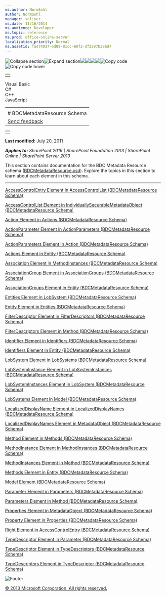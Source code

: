 ```yaml
---
ms.author: NormSohl
author: NormSohl
manager: soliver
ms.date: 11/16/2014
ms.audience: Developer
ms.topic: reference
ms.prod: office-online-server
localization_priority: Normal
ms.assetid: fad74037-ed09-81cc-60f2-df2297b38bd7
---
```


![Collapse
section](../icons/collapse_all.gif "Collapse section")![Expand
section](../icons/expand_all.gif "Expand section")![](../icons/collapse_all.gif)![](../icons/expand_all.gif)![](../icons/dropdown.gif)![](../icons/dropdownHover.gif)![Copy
code](../icons/copycode.gif "Copy code")![Copy code
hover](../icons/copycodeHighlight.gif "Copy code hover")
<table>
<tbody>
<tr class="odd">
<td align="left"></td>
</tr>
</tbody>
</table>

Visual Basic  
C\#  
C++  
JavaScript  

<table>
<tbody>
<tr class="odd">
<td align="left"><span id="runningHeaderText"></span></td>
</tr>
<tr class="even">
<td align="left"># BDCMetadataResource Schema</td>
</tr>
<tr class="odd">
<td align="left"><span id="headfeedbackarea" class="feedbackhead"><a href="javascript:SubmitFeedback(&#39;docthis@Microsoft.com&#39;,&#39;&#39;,&#39;&#39;,&#39;&#39;,&#39;1.0.18082.1225&#39;,&#39;%0\dThank%20you%20for%20your%20feedback.%20The%20developer%20writing%20teams%20use%20your%20feedback%20to%20improve%20documentation.%20While%20we%20are%20reviewing%20your%20feedback,%20we%20may%20send%20you%20e-mail%20to%20ask%20for%20clarification%20or%20feedback%20on%20a%20solution.%20We%20do%20not%20use%20your%20e-mail%20address%20for%20any%20other%20purpose%20and%20we%20delete%20it%20after%20we%20finish%20our%20review.%0\AFor%20further%20information%20about%20the%20privacy%20policies%20of%20Microsoft,%20please%20see%20http://privacy.microsoft.com/en-us/default.aspx.%0\A%0\d&#39;,&#39;Customer%20feedback&#39;);">Send feedback</a></span></td>
</tr>
</tbody>
</table>

<table>
<colgroup>
<col width="100%" />
</colgroup>
<tbody>
<tr class="odd">
<td align="left"></td>
</tr>
</tbody>
</table>

**Last modified:** July 20, 2011

***Applies to:** SharePoint 2016 | SharePoint Foundation 2013 |
SharePoint Online | SharePoint Server 2013*

This section contains documentation for the BDC Metadata Resource schema
([BDCMetadataResource.xsd](http://schemas.microsoft.com/windows/2007/BusinessDataCatalog/Resources)).
Explore the topics in this section to learn about each element in this
schema.


--------------------------------------------------------------------------------------------------------------------------------------------------------------------------------------------------------------

<span sdata="link">[AccessControlEntry Element in AccessControlList
(BDCMetadataResource
Schema)](accesscontrolentry-element-in-accesscontrollist-bdcmetadataresource-schema.htm)</span>

<span sdata="link">[AccessControlList Element in
IndividuallySecurableMetadataObject (BDCMetadataResource
Schema)](accesscontrollist-element-in-individuallysecurablemetadataobject-bdcmetadatareso.htm)</span>

<span sdata="link">[Action Element in Actions (BDCMetadataResource
Schema)](action-element-in-actions-bdcmetadataresource-schema.htm)</span>

<span sdata="link">[ActionParameter Element in ActionParameters
(BDCMetadataResource
Schema)](actionparameter-element-in-actionparameters-bdcmetadataresource-schema.htm)</span>

<span sdata="link">[ActionParameters Element in Action
(BDCMetadataResource
Schema)](actionparameters-element-in-action-bdcmetadataresource-schema.htm)</span>

<span sdata="link">[Actions Element in Entity (BDCMetadataResource
Schema)](actions-element-in-entity-bdcmetadataresource-schema.htm)</span>

<span sdata="link">[Association Element in MethodInstances
(BDCMetadataResource
Schema)](association-element-in-methodinstances-bdcmetadataresource-schema.htm)</span>

<span sdata="link">[AssociationGroup Element in AssociationGroups
(BDCMetadataResource
Schema)](associationgroup-element-in-associationgroups-bdcmetadataresource-schema.htm)</span>

<span sdata="link">[AssociationGroups Element in Entity
(BDCMetadataResource
Schema)](associationgroups-element-in-entity-bdcmetadataresource-schema.htm)</span>

<span sdata="link">[Entities Element in LobSystem (BDCMetadataResource
Schema)](entities-element-in-lobsystem-bdcmetadataresource-schema.htm)</span>

<span sdata="link">[Entity Element in Entities (BDCMetadataResource
Schema)](entity-element-in-entities-bdcmetadataresource-schema.htm)</span>

<span sdata="link">[FilterDescriptor Element in FilterDescriptors
(BDCMetadataResource
Schema)](filterdescriptor-element-in-filterdescriptors-bdcmetadataresource-schema.htm)</span>

<span sdata="link">[FilterDescriptors Element in Method
(BDCMetadataResource
Schema)](filterdescriptors-element-in-method-bdcmetadataresource-schema.htm)</span>

<span sdata="link">[Identifier Element in Identifiers
(BDCMetadataResource
Schema)](identifier-element-in-identifiers-bdcmetadataresource-schema.htm)</span>

<span sdata="link">[Identifiers Element in Entity (BDCMetadataResource
Schema)](identifiers-element-in-entity-bdcmetadataresource-schema.htm)</span>

<span sdata="link">[LobSystem Element in LobSystems (BDCMetadataResource
Schema)](lobsystem-element-in-lobsystems-bdcmetadataresource-schema.htm)</span>

<span sdata="link">[LobSystemInstance Element in LobSystemInstances
(BDCMetadataResource
Schema)](lobsysteminstance-element-in-lobsysteminstances-bdcmetadataresource-schema.htm)</span>

<span sdata="link">[LobSystemInstances Element in LobSystem
(BDCMetadataResource
Schema)](lobsysteminstances-element-in-lobsystem-bdcmetadataresource-schema.htm)</span>

<span sdata="link">[LobSystems Element in Model (BDCMetadataResource
Schema)](lobsystems-element-in-model-bdcmetadataresource-schema.htm)</span>

<span sdata="link">[LocalizedDisplayName Element in
LocalizedDisplayNames (BDCMetadataResource
Schema)](localizeddisplayname-element-in-localizeddisplaynames-bdcmetadataresource-schema.htm)</span>

<span sdata="link">[LocalizedDisplayNames Element in MetadataObject
(BDCMetadataResource
Schema)](localizeddisplaynames-element-in-metadataobject-bdcmetadataresource-schema.htm)</span>

<span sdata="link">[Method Element in Methods (BDCMetadataResource
Schema)](method-element-in-methods-bdcmetadataresource-schema.htm)</span>

<span sdata="link">[MethodInstance Element in MethodInstances
(BDCMetadataResource
Schema)](methodinstance-element-in-methodinstances-bdcmetadataresource-schema.htm)</span>

<span sdata="link">[MethodInstances Element in Method
(BDCMetadataResource
Schema)](methodinstances-element-in-method-bdcmetadataresource-schema.htm)</span>

<span sdata="link">[Methods Element in Entity (BDCMetadataResource
Schema)](methods-element-in-entity-bdcmetadataresource-schema.htm)</span>

<span sdata="link">[Model Element (BDCMetadataResource
Schema)](model-element-bdcmetadataresource-schema.htm)</span>

<span sdata="link">[Parameter Element in Parameters (BDCMetadataResource
Schema)](parameter-element-in-parameters-bdcmetadataresource-schema.htm)</span>

<span sdata="link">[Parameters Element in Method (BDCMetadataResource
Schema)](parameters-element-in-method-bdcmetadataresource-schema.htm)</span>

<span sdata="link">[Properties Element in MetadataObject
(BDCMetadataResource
Schema)](properties-element-in-metadataobject-bdcmetadataresource-schema.htm)</span>

<span sdata="link">[Property Element in Properties (BDCMetadataResource
Schema)](property-element-in-properties-bdcmetadataresource-schema.htm)</span>

<span sdata="link">[Right Element in AccessControlEntry
(BDCMetadataResource
Schema)](right-element-in-accesscontrolentry-bdcmetadataresource-schema.htm)</span>

<span sdata="link">[TypeDescriptor Element in Parameter
(BDCMetadataResource
Schema)](typedescriptor-element-in-parameter-bdcmetadataresource-schema.htm)</span>

<span sdata="link">[TypeDescriptor Element in TypeDescriptors
(BDCMetadataResource
Schema)](typedescriptor-element-in-typedescriptors-bdcmetadataresource-schema.htm)</span>

<span sdata="link">[TypeDescriptors Element in TypeDescriptor
(BDCMetadataResource
Schema)](typedescriptors-element-in-typedescriptor-bdcmetadataresource-schema.htm)</span>

![Footer](../icons/footer.gif "Footer")

[© 2013 Microsoft Corporation. All rights
reserved.](office-2013-documentation-copyright-notice.htm)



